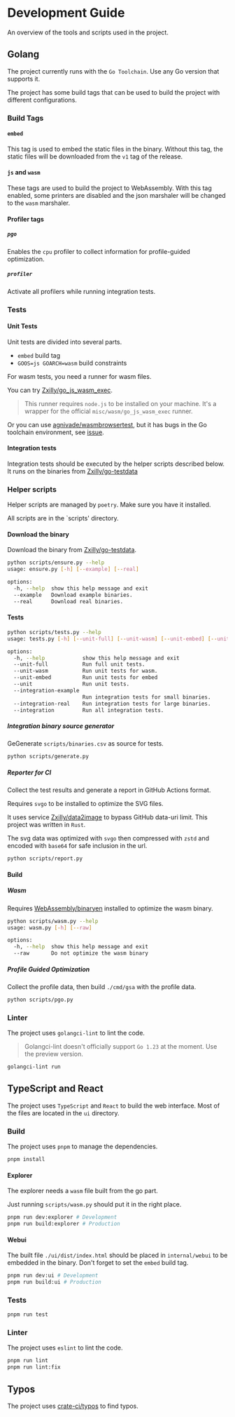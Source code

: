 # Development Guide

An overview of the tools and scripts used in the project.

## Golang

The project currently runs with the `Go Toolchain`. Use any Go version that supports it.

The project has some build tags that can be used to build the project with different configurations.

### Build Tags

#### `embed`

This tag is used to embed the static files in the binary. Without this tag, the static files will be downloaded
from the `v1` tag of the release.

#### `js` and `wasm`

These tags are used to build the project to WebAssembly. With this tag enabled, some printers are disabled and the
json marshaler will be changed to the `wasm` marshaler.

#### Profiler tags

##### `pgo`

Enables the `cpu` profiler to collect information for profile-guided optimization.

##### `profiler`

Activate all profilers while running integration tests.

### Tests

#### Unit Tests

Unit tests are divided into several parts.

- `embed` build tag
- `GOOS=js GOARCH=wasm` build constraints

For wasm tests, you need a runner for wasm files.

You can try [Zxilly/go_js_wasm_exec](https://github.com/Zxilly/go_js_wasm_exec).

> This runner requires `node.js` to be installed on your machine. It's a wrapper for the official `misc/wasm/go_js_wasm_exec` runner.

Or you can use [agnivade/wasmbrowsertest](https://github.com/agnivade/wasmbrowsertest),
but it has bugs in the Go toolchain environment, see [issue](https://github.com/agnivade/wasmbrowsertest/issues/61).

#### Integration tests

Integration tests should be executed by the helper scripts described below.
It runs on the binaries from [Zxilly/go-testdata](https://github.com/Zxilly/go-testdata)

### Helper scripts

Helper scripts are managed by `poetry`. Make sure you have it installed.

All scripts are in the `scripts' directory.

#### Download the binary

Download the binary from [Zxilly/go-testdata](https://github.com/Zxilly/go-testdata).

```bash
python scripts/ensure.py --help
usage: ensure.py [-h] [--example] [--real]

options:
  -h, --help  show this help message and exit
  --example   Download example binaries.
  --real      Download real binaries.
```

#### Tests

```bash
python scripts/tests.py --help
usage: tests.py [-h] [--unit-full] [--unit-wasm] [--unit-embed] [--unit] [--integration-example] [--integration-real] [--integration]

options:
  -h, --help            show this help message and exit
  --unit-full           Run full unit tests.
  --unit-wasm           Run unit tests for wasm.
  --unit-embed          Run unit tests for embed
  --unit                Run unit tests.
  --integration-example
                        Run integration tests for small binaries.
  --integration-real    Run integration tests for large binaries.
  --integration         Run all integration tests.
```

##### Integration binary source generator

GeGenerate `scripts/binaries.csv` as source for tests.

```bash
python scripts/generate.py
```

##### Reporter for CI

Collect the test results and generate a report in GitHub Actions format.

Requires `svgo` to be installed to optimize the SVG files.

It uses service [Zxilly/data2image](https://github.com/Zxilly/data2image) to bypass
GitHub data-uri limit. This project was written in `Rust`.

The svg data was optimized with `svgo` then compressed with `zstd` and encoded with `base64`
for safe inclusion in the url.

```bash
python scripts/report.py
```

#### Build

##### Wasm

Requires [WebAssembly/binaryen](https://github.com/WebAssembly/binaryen) installed to optimize the wasm binary.

```bash
python scripts/wasm.py --help
usage: wasm.py [-h] [--raw]

options:
  -h, --help  show this help message and exit
  --raw       Do not optimize the wasm binary
```

##### Profile Guided Optimization

Collect the profile data, then build `./cmd/gsa` with the profile data.

```bash
python scripts/pgo.py
```

### Linter

The project uses `golangci-lint` to lint the code.

> Golangci-lint doesn't officially support `Go 1.23` at the moment. Use the preview version.

```bash
golangci-lint run
```

## TypeScript and React

The project uses `TypeScript` and `React` to build the web interface.
Most of the files are located in the `ui` directory.

### Build

The project uses `pnpm` to manage the dependencies.

```bash
pnpm install
```

#### Explorer

The explorer needs a `wasm` file built from the go part.

Just running `scripts/wasm.py` should put it in the right place.

```bash
pnpm run dev:explorer # Development
pnpm run build:explorer # Production
```

#### Webui

The built file `./ui/dist/index.html` should be placed in `internal/webui` to be embedded in the binary.
Don't forget to set the `embed` build tag.

```bash
pnpm run dev:ui # Development
pnpm run build:ui # Production
```

### Tests

```bash
pnpm run test
```

### Linter

The project uses `eslint` to lint the code.

```bash
pnpm run lint
pnpm run lint:fix
```

## Typos

The project uses [crate-ci/typos](https://github.com/crate-ci/typos) to find typos.

